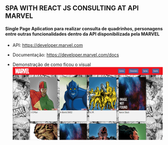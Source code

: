 ## SPA WITH REACT JS CONSULTING AT API MARVEL 

#### Single Page Aplication para realizar consulta de quadrinhos, personagens entre outras funcionalidades dentro da API disponibilizada pela MARVEL

- API: https://developer.marvel.com

- Documentação: https://developer.marvel.com/docs

- Demonstração de como ficou o visual
![Demo](src/assets/img/application.png)